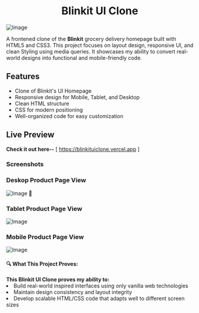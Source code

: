 <h1 align="center"> Blinkit UI Clone</h1>

![Image](https://github.com/user-attachments/assets/f2df3d78-d15d-462e-9041-e95bfe1cf333)

<p>A frontened clone of the <strong>Blinkit</strong> grocery delivery homepage built with HTML5 and CSS3. This project focuses on layout design, responsive UI, and clean Styling using media queries. It showcases my ability to convert real-world designs into functional and mobile-friendly code.</p>


## Features

- Clone of Blinkit's UI Homepage
- Responsive design for Mobile, Tablet, and Desktop
- Clean HTML structure
- CSS for modern positioning
- Well-organized code for easy customization


## Live Preview
**Check it out here--** [ https://blinkituiclone.vercel.app ]


### Screenshots


### Deskop Product Page View

![Image](https://github.com/user-attachments/assets/1c3e54ca-b2ef-4db3-8cae-94234c2deaaa)



### Tablet Product Page View

![Image](https://github.com/user-attachments/assets/f29845ad-6069-4b82-af89-51e574e6ca12)


### Mobile Product Page View

![Image](https://github.com/user-attachments/assets/a78cd66f-8380-444d-9a6b-3e1d5574c8d4)


<h4>🔍 What This Project Proves:</h4>
<b>This Blinkit UI Clone proves my ability to:</b>
<li>Build real-world inspired interfaces using only vanilla web technologies</li>
<li>Maintain design consistency and layout integrity</li>
<li>Develop scalable HTML/CSS code that adapts well to different screen sizes</li>
